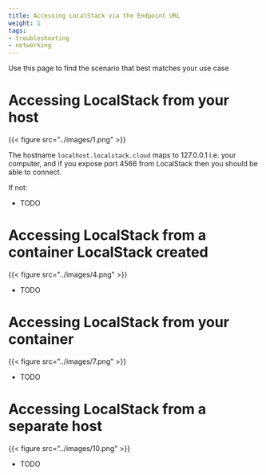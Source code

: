 ```yaml
---
title: Accessing LocalStack via the Endpoint URL
weight: 1
tags:
- troubleshooting
- networking
---
```


Use this page to find the scenario that best matches your use case

# Accessing LocalStack from your host

{{< figure src="../images/1.png" >}}

The hostname `localhost.localstack.cloud` maps to 127.0.0.1 i.e. your computer, and if you expose port 4566 from LocalStack then you should be able to connect.

If not:

* TODO

# Accessing LocalStack from a container LocalStack created

{{< figure src="../images/4.png" >}}

* TODO

# Accessing LocalStack from your container

{{< figure src="../images/7.png" >}}

* TODO

# Accessing LocalStack from a separate host

{{< figure src="../images/10.png" >}}

* TODO
